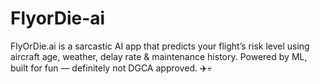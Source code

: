 # FlyorDie-ai
FlyOrDie.ai is a sarcastic AI app that predicts your flight’s risk level using aircraft age, weather, delay rate &amp; maintenance history. Powered by ML, built for fun — definitely not DGCA approved. ✈️💀
